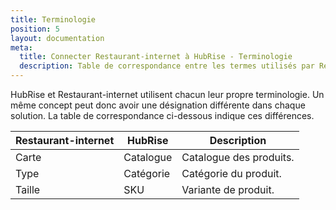 ```yaml
---
title: Terminologie
position: 5
layout: documentation
meta:
  title: Connecter Restaurant-internet à HubRise - Terminologie
  description: Table de correspondance entre les termes utilisés par Restaurant-internet et HubRise pour le même concept. Connectez vos apps et synchronisez vos données.
---
```


HubRise et Restaurant-internet utilisent chacun leur propre terminologie. Un même concept peut donc avoir une désignation différente dans chaque solution. La table de correspondance ci-dessous indique ces différences.

| Restaurant-internet  | HubRise             | Description                              |
| -------------------- | ------------------- | ---------------------------------------- |
| Carte                | Catalogue           | Catalogue des produits.                  |
| Type                 | Catégorie           | Catégorie du produit.                    |
| Taille               | SKU                 | Variante de produit.                     |